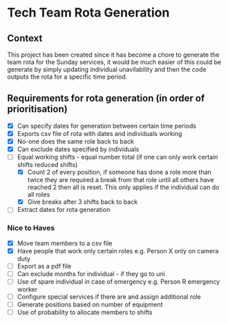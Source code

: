 # Tech Team Rota Generation

## Context

This project has been created since it has become a chore to generate the team rota for the Sunday services, it would be much easier of this could be generate by simply updating individual unavilability and then the code outputs the rota for a specific time period.

## Requirements for rota generation (in order of prioritisation)

- [x] Can specify dates for generation between certain time periods
- [x] Exports csv file of rota with dates and individuals working
- [x] No-one does the same role back to back
- [x] Can exclude dates specified by individuals
- [ ] Equal working shifts - equal number total (if one can only work certain shifts reduced shifts)
  - [x] Count 2 of every position, if someone has done a role more than twice they are required a break from that role until all others have reached 2 then all is reset. This only applies if the individual can do all roles
  - [x] Give breaks after 3 shifts back to back
- [ ] Extract dates for rota generation

### Nice to Haves

- [x] Move team members to a csv file
- [x] Have people that work only certain roles e.g. Person X only on camera duty
- [ ] Export as a pdf file
- [ ] Can exclude months for individual - if they go to uni
- [ ] Use of spare individual in case of emergency e.g. Person R emergency worker
- [ ] Configure special services if there are and assign additional role
- [ ] Generate positions based on number of equipment
- [ ] Use of probability to allocate members to shifts